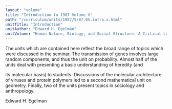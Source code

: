 ```yaml
---
layout: "volume"
title: "Introduction to 1987 Volume V"
path: "/curriculum/units/1987/5/87.05.intro.x.html"
unitTitle: "Introduction"
unitAuthor: "Edward H. Egelman"
unitVolume: "Human Nature, Biology, and Social Structure: A Critical Look at WhatScience Can Tell Us About Society"
---
```

<body>
<p>
  The units which are contained here reflect the broad range of topics which were discussed in the seminar. The transmission of genes involves large random components, and thus the unit on probability. Almost half of the units deal with presenting a basic understanding of heredity (and
 </p>
 <p>
  its molecular basis) to students. Discussions of the molecular architecture of viruses and protein polymers led to a second mathematical unit on geometry. Finally, two of the units present topics in sociology and anthropology.
 </p>
 <p>
  Edward H. Egelman
 </p>

</body>